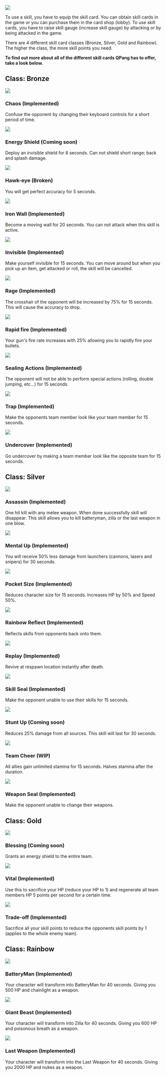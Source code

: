 ![](https://github.com/YestinJarrett/qpang-essence-emulator/raw/master/wiki/skillcards/images/loading-01a.png)

To use a skill, you have to equip the skill card. You can obtain skill cards in the game or you can purchase them in the card shop (lobby). 
To use skill cards, you have to raise skill gauge (increase skill gauge) by attacking or by being attacked in the game. 

There are 4 different skill card classes (Bronze, Silver, Gold and Rainbow). The higher the class, the more skill points you need.

__To find out more about all of the different skill cards QPang has to offer, take a look below.__

## Class: Bronze
![](https://github.com/YestinJarrett/qpang-essence-emulator/raw/master/wiki/skillcards/images/card_skill_0026_s.png)
### Chaos (Implemented)
Confuse the opponent by changing their keyboard controls for a short period of time.            

![](https://github.com/YestinJarrett/qpang-essence-emulator/raw/master/wiki/skillcards/images/card_skill_0011_s.png)   
### Energy Shield (Coming soon)
Deploy an invisible shield for 8 seconds. Can not shield short range; back and splash damage.

![](https://github.com/YestinJarrett/qpang-essence-emulator/raw/master/wiki/skillcards/images/card_skill_0001_s.png)  
### Hawk-eye (Broken)        
You will get perfect accuracy for 5 seconds.  

![](https://github.com/YestinJarrett/qpang-essence-emulator/raw/master/wiki/skillcards/images/card_skill_0006_s.png)  
### Iron Wall (Implemented)
Become a moving wall for 20 seconds. You can not attack when this skill is active.         

![](https://github.com/YestinJarrett/qpang-essence-emulator/raw/master/wiki/skillcards/images/card_skill_0016_s.png)
### Invisible (Implemented)
Make yourself invisible for 15 seconds. You can move around but when you pick up an item, get attacked or roll, the skill will be cancelled.

![](https://github.com/YestinJarrett/qpang-essence-emulator/raw/master/wiki/skillcards/images/card_skill_0003_s.png)  
### Rage (Implemented)        
The crosshair of the opponent will be increased by 75% for 15 seconds. This will cause the accuracy to drop.        
       
![](https://github.com/YestinJarrett/qpang-essence-emulator/raw/master/wiki/skillcards/images/card_skill_0002_s.png)        
### Rapid fire (Implemented)          
Your gun's fire rate increases with 25% allowing you to rapidly fire your bullets.           

![](https://github.com/YestinJarrett/qpang-essence-emulator/raw/master/wiki/skillcards/images/card_skill_0004_s.png)  
### Sealing Actions (Implemented)        
The opponent will not be able to perform special actions (rolling, double jumping, etc...) for 15 seconds.         

![](https://github.com/YestinJarrett/qpang-essence-emulator/raw/master/wiki/skillcards/images/card_skill_0025_s.png)
### Trap (Implemented)
Make the opponents team member look like your team member for 15 seconds.

![](https://github.com/YestinJarrett/qpang-essence-emulator/raw/master/wiki/skillcards/images/card_skill_0024_s.png)
### Undercover (Implemented)
Go undercover by making a team member look like the opposite team for 15 seconds.      

## Class: Silver
![](https://github.com/YestinJarrett/qpang-essence-emulator/raw/master/wiki/skillcards/images/card_skill_0005_s.png)
### Assassin (Implemented)
One hit kill with any melee weapon. When done successfully skill will disappear. This skill allows you to kill batteryman, zilla or the last weapon in one blow.

![](https://github.com/YestinJarrett/qpang-essence-emulator/raw/master/wiki/skillcards/images/card_skill_0012_s.png)
### Mental Up (Implemented)
You will receive 50% less damage from launchers (cannons, lasers and snipers) for 30 seconds.

![](https://github.com/YestinJarrett/qpang-essence-emulator/raw/master/wiki/skillcards/images/card_skill_0007_s.png)
### Pocket Size (Implemented)
Reduces character size for 15 seconds. Increases HP by 50% and Speed 50%.

![](https://github.com/YestinJarrett/qpang-essence-emulator/raw/master/wiki/skillcards/images/card_skill_0013_s.png)
### Rainbow Reflect (Implemented)
Reflects skills from opponents back onto them.

![](https://github.com/YestinJarrett/qpang-essence-emulator/raw/master/wiki/skillcards/images/card_skill_0014_s.png)
### Replay (Implemented)
Revive at respawn location instantly after death.

![](https://github.com/YestinJarrett/qpang-essence-emulator/raw/master/wiki/skillcards/images/card_skill_0017_s.png)
### Skill Seal (Implemented)
Make the opponent unable to use their skills for 15 seconds.

![](https://github.com/YestinJarrett/qpang-essence-emulator/raw/master/wiki/skillcards/images/card_skill_0015_s.png)
### Stunt Up (Coming soon)
Reduces 25% damage from all sources. This skill will last for 30 seconds.

![](https://github.com/YestinJarrett/qpang-essence-emulator/raw/master/wiki/skillcards/images/card_skill_0019_s.png)
### Team Cheer (WIP)
All allies gain unlimited stamina for 15 seconds. Halves stamina after the duration.

![](https://github.com/YestinJarrett/qpang-essence-emulator/raw/master/wiki/skillcards/images/card_skill_0018_s.png)
### Weapon Seal (Implemented)
Make the opponent unable to change their weapons.      

## Class: Gold
![](https://github.com/YestinJarrett/qpang-essence-emulator/raw/master/wiki/skillcards/images/card_skill_0022_s.png)
### Blessing (Coming soon)
Grants an energy shield to the entire team.

![](https://github.com/YestinJarrett/qpang-essence-emulator/raw/master/wiki/skillcards/images/card_skill_0023_s.png)
### Vital (Implemented)
Use this to sacrifice your HP (reduce your HP to 1) and regenerate all team members HP 5 points per second for a certain time. 

![](https://github.com/YestinJarrett/qpang-essence-emulator/raw/master/wiki/skillcards/images/card_skill_0021_s.png)
### Trade-off (Implemented)
Sacrifice all your skill points to reduce the opponents skill points by 1 (applies to the whole enemy team).   

## Class: Rainbow
![](https://github.com/YestinJarrett/qpang-essence-emulator/raw/master/wiki/skillcards/images/card_skill_0008_s.png)
### BatteryMan (Implemented)
Your character will transform into BatteryMan for 40 seconds. Giving you 500 HP and chainlight as a weapon.

![](https://github.com/YestinJarrett/qpang-essence-emulator/raw/master/wiki/skillcards/images/card_skill_0009_s.png)
### Giant Beast (Implemented)
Your character will transform into Zilla for 40 seconds. Giving you 600 HP and poisonous breath as a weapon.

![](https://github.com/YestinJarrett/qpang-essence-emulator/raw/master/wiki/skillcards/images/card_skill_0010_s.png)
### Last Weapon (Implemented)
Your character will transform into the Last Weapon for 40 seconds. Giving you 2000 HP and nukes as a weapon.
